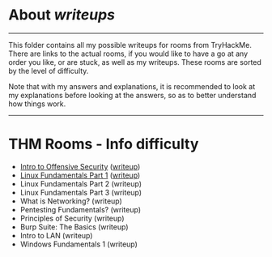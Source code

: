 # About _writeups_

---

This folder contains all my possible writeups for rooms from TryHackMe. There are links to the actual rooms, if you would like to have a go at any order you like, or are stuck, as well as my writeups. These rooms are sorted by the level of difficulty.

Note that with my answers and explanations, it is recommended to look at my explanations before looking at the answers, so as to better understand how things work.

---

# THM Rooms - Info difficulty

- [Intro to Offensive Security](https://tryhackme.com/room/introtooffensivesecurity) ([writeup](introtooffsec.md))
- [Linux Fundamentals Part 1](https://tryhackme.com/room/linuxfundamentalspart1) ([writeup](linuxfundpt1.md))
- Linux Fundamentals Part 2 (writeup)
- Linux Fundamentals Part 3 (writeup)
- What is Networking? (writeup)
- Pentesting Fundamentals? (writeup)
- Principles of Security (writeup)
- Burp Suite: The Basics (writeup)
- Intro to LAN (writeup)
- Windows Fundamentals 1 (writeup)
